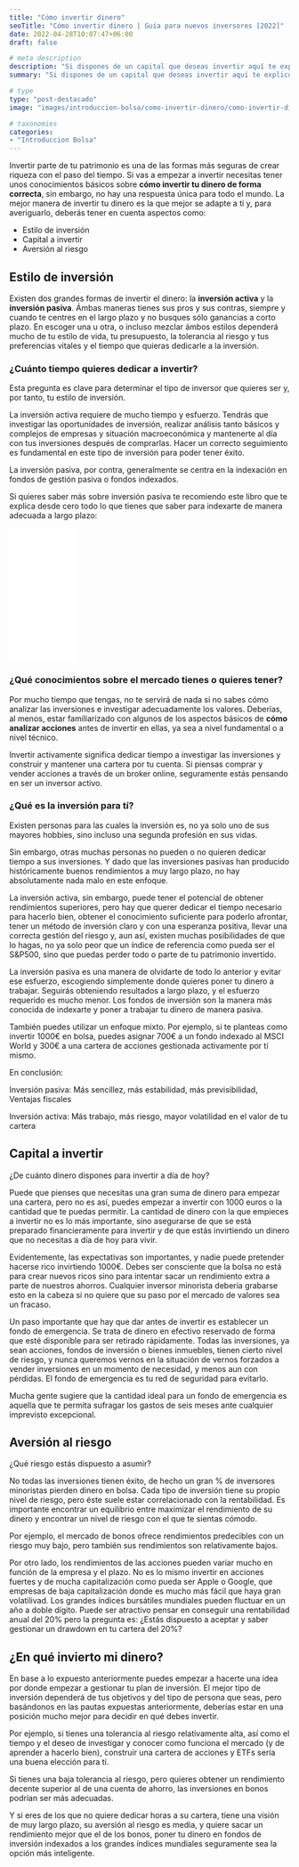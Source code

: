 ```yaml
---
title: "Cómo invertir dinero"
seoTitle: "Cómo invertir dinero | Guía para nuevos inversores [2022]"
date: 2022-04-28T10:07:47+06:00
draft: false

# meta description
description: "Si dispones de un capital que deseas invertir aquí te explico cómo y en que puedes invertir siguiendo unos consejos básicos"
summary: "Si dispones de un capital que deseas invertir aquí te explico cómo y en que puedes invertir siguiendo unos consejos básicos"

# type
type: "post-destacado"
image: "images/introduccion-bolsa/como-invertir-dinero/como-invertir-dinero.jpg"

# taxonomies
categories:
- "Introduccion Bolsa"
---
```


Invertir parte de tu patrimonio es una de las formas más seguras de crear riqueza con el paso del tiempo. 
Si vas a empezar a invertir necesitas tener unos conocimientos básicos sobre **cómo invertir tu dinero de forma correcta**,
sin embargo, no hay una respuesta única para todo el mundo. 
La mejor manera de invertir tu dinero es la que mejor se adapte a ti y, para averiguarlo, 
deberás tener en cuenta aspectos como:

* Estilo de inversión
* Capital a invertir
* Aversión al riesgo

## Estilo de inversión
Existen dos grandes formas de invertir el dinero: la **inversión activa** y la **inversión pasiva**. 
Ámbas maneras tienes sus pros y sus contras, siempre y cuando te centres en el largo plazo y no busques 
sólo ganancias a corto plazo. En escoger una u otra, o incluso mezclar ámbos estilos dependerá mucho de 
tu estilo de vida, tu presupuesto, la tolerancia al riesgo y tus preferencias vitales y el tiempo que quieras
dedicarle a la inversión.

### ¿Cuánto tiempo quieres dedicar a invertir?

Esta pregunta es clave para determinar el tipo de inversor que quieres ser y, por tanto, tu estilo de inversión.

La inversión activa requiere de mucho tiempo y esfuerzo. Tendrás que investigar las oportunidades de inversión, 
realizar análisis tanto básicos y complejos de empresas y situación macroeconómica y mantenerte al día con tus 
inversiones después de comprarlas. Hacer un correcto seguimiento es fundamental en este tipo de inversión para poder
tener éxito.

La inversión pasiva, por contra, generalmente se centra en la indexación en fondos de gestión pasiva o fondos indexados.

Si quieres saber más sobre inversión pasiva te recomiendo este libro que te explica desde cero todo lo que tienes que
saber para indexarte de manera adecuada a largo plazo:

<iframe sandbox="allow-popups allow-scripts allow-modals allow-forms allow-same-origin" style="width:120px;height:240px;" marginwidth="0" marginheight="0" scrolling="no" frameborder="0" src="//rcm-eu.amazon-adsystem.com/e/cm?lt1=_blank&bc1=000000&IS2=1&bg1=FFFFFF&fc1=000000&lc1=0000FF&t=como-invertir-bolsa-21&language=es_ES&o=30&p=8&l=as4&m=amazon&f=ifr&ref=as_ss_li_til&asins=B09JBQBKG3&linkId=6df27f13431df749a4c068cc38644c45"></iframe>

### ¿Qué conocimientos sobre el mercado tienes o quieres tener?

Por mucho tiempo que tengas, no te servirá de nada si no sabes cómo analizar las inversiones
e investigar adecuadamente los valores. Deberías, al menos, estar familiarizado con algunos de los aspectos básicos 
de **cómo analizar acciones** antes de invertir en ellas, ya sea a nivel fundamental o a nivel técnico.

Invertir activamente significa dedicar tiempo a investigar las inversiones y construir y mantener 
una cartera por tu cuenta. Si piensas comprar y vender acciones a través de un broker online, 
seguramente estás pensando en ser un inversor activo.

### ¿Qué es la inversión para tí?

Existen personas para las cuales la inversión es, no ya solo uno de sus mayores hobbies, sino incluso 
una segunda profesión en sus vidas.

Sin embargo, otras muchas personas no pueden o no quieren dedicar tiempo a sus inversiones. 
Y dado que las inversiones pasivas han producido históricamente buenos rendimientos a muy largo plazo, 
no hay absolutamente nada malo en este enfoque. 

La inversión activa, sin embargo, puede tener el potencial de obtener rendimientos superiores, 
pero hay que querer dedicar el tiempo necesario para hacerlo bien, obtener el conocimiento suficiente para poderlo
afrontar, tener un método de inversión claro y con una esperanza positiva, llevar una correcta gestión del riesgo 
y, aun así, existen muchas posibilidades de que lo hagas, no ya solo peor que un índice de referencia como pueda ser
el S&P500, sino que puedas perder todo o parte de tu patrimonio invertido.

La inversión pasiva es una manera de olvidarte de todo lo anterior y evitar ese esfuerzo, escogiendo simplemente donde
quieres poner tu dinero a trabajar. Seguirás obteniendo resultados a largo plazo, y el esfuerzo requerido es mucho menor. 
Los fondos de inversión son la manera más conocida de indexarte y poner a trabajar tu dinero de manera pasiva.

También puedes utilizar un enfoque mixto. Por ejemplo, si te planteas como invertir 1000€ en bolsa, puedes asignar
700€ a un fondo indexado al MSCI World y 300€ a una cartera de acciones gestionada activamente por tí mismo.

En conclusión:

Inversión pasiva: Más sencillez, más estabilidad, más previsibilidad, Ventajas fiscales

Inversión activa: Más trabajo, más riesgo, mayor volatilidad en el valor de tu cartera

## Capital a invertir

¿De cuánto dinero dispones para invertir a día de hoy?

Puede que pienses que necesitas una gran suma de dinero para empezar una cartera, 
pero no es así, puedes empezar a invertir con 1000 euros o la cantidad que te puedas permitir. 
La cantidad de dinero con la que empieces a invertir no es lo más importante, sino asegurarse de que se está 
preparado financieramente para invertir y de que estás invirtiendo un dinero que no necesitas a día de hoy para vivir.

Evidentemente, las expectativas son importantes, y nadie puede pretender hacerse rico invirtiendo 1000€. Debes ser
consciente que la bolsa no está para crear nuevos ricos sino para intentar sacar un rendimiento extra a parte de nuestros
ahorros. Cualquier inversor minorista debería grabarse esto en la cabeza si no quiere que su paso por el mercado de
valores sea un fracaso.

Un paso importante que hay que dar antes de invertir es establecer un fondo de emergencia. 
Se trata de dinero en efectivo reservado de forma que esté disponible para ser retirado rápidamente. 
Todas las inversiones, ya sean acciones, fondos de inversión o bienes inmuebles, tienen cierto nivel de riesgo, 
y nunca queremos vernos en la situación de vernos forzados a vender inversiones en un momento de necesidad, y menos aun
con pérdidas. El fondo de emergencia es tu red de seguridad para evitarlo.

Mucha gente sugiere que la cantidad ideal para un fondo de emergencia es aquella que te permita sufragar los gastos 
de seis meses ante cualquier imprevisto excepcional.

## Aversión al riesgo

¿Qué riesgo estás dispuesto a asumir?

No todas las inversiones tienen éxito, de hecho un gran % de inversores minoristas pierden dinero en bolsa. 
Cada tipo de inversión tiene su propio nivel de riesgo, pero éste suele estar correlacionado con la rentabilidad. 
Es importante encontrar un equilibrio entre maximizar el rendimiento de su dinero y encontrar un nivel de riesgo 
con el que te sientas cómodo. 

Por ejemplo, el mercado de bonos ofrece rendimientos predecibles con un riesgo muy bajo, 
pero también sus rendimientos son relativamente bajos. 

Por otro lado, los rendimientos de las acciones pueden variar mucho en función de la empresa y el plazo. No es lo mismo
invertir en acciones fuertes y de mucha capitalización como pueda ser Apple o Google, que empresas de baja capitalización
donde es mucho más fácil que haya gran volatilivad. Los grandes índices bursátiles mundiales pueden fluctuar en un año 
a doble dígito. Puede ser atractivo pensar en conseguir
una rentabilidad anual del 20% pero la pregunta es: ¿Estás dispuesto a aceptar y saber gestionar un drawdown en tu cartera
del 20%? 

## ¿En qué invierto mi dinero?

En base a lo expuesto anteriormente puedes empezar a hacerte una idea por donde empezar a gestionar tu plan de inversión.
El mejor tipo de inversión dependerá de tus objetivos y del tipo de persona que seas, pero basándonos 
en las pautas expuestas anteriormente, deberías estar en una posición mucho mejor para decidir en qué debes invertir.

Por ejemplo, si tienes una tolerancia al riesgo relativamente alta, así como el tiempo y el deseo de investigar 
y conocer como funciona el mercado (y de aprender a hacerlo bien), construír una cartera de acciones y ETFs
sería una buena elección para tí. 

Si tienes una baja tolerancia al riesgo, pero quieres obtener un rendimiento decente superior 
al de una cuenta de ahorro, las inversiones en bonos podrían ser más adecuadas.

Y si eres de los que no quiere dedicar horas a su cartera, tiene una visión de muy largo plazo, su aversión al riesgo
es media, y quiere sacar un rendimiento mejor que el de los bonos, 
poner tu dinero en fondos de inversión indexados a los grandes índices mundiales seguramente sea la opción más inteligente.
